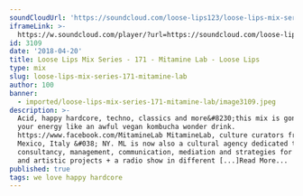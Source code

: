 ```yaml
---
soundCloudUrl: 'https://soundcloud.com/loose-lips123/loose-lips-mix-series-171-mitamine-lab'
iframeLink: >-
  https://w.soundcloud.com/player/?url=https://soundcloud.com/loose-lips123/loose-lips-mix-series-171-mitamine-lab&color=00aabb&auto_play=false&hide_related=false&show_comments=true&show_user=true&show_reposts=false
id: 3109
date: '2018-04-20'
title: Loose Lips Mix Series - 171 - Mitamine Lab - Loose Lips
type: mix
slug: loose-lips-mix-series-171-mitamine-lab
author: 100
banner:
  - imported/loose-lips-mix-series-171-mitamine-lab/image3109.jpeg
description: >-
  Acid, happy hardcore, techno, classics and more&#8230;this mix is gonna boost
  your energy like an awful vegan kombucha wonder drink.
  https://www.facebook.com/MitamineLab MitamineLab, culture curators from
  Mexico, Italy &#038; NY. ML is now also a cultural agency dedicated to
  consultancy, management, communication, mediation and strategies for cultural
  and artistic projects + a radio show in different [...]Read More...
published: true
tags: we love happy hardcore
---
```

